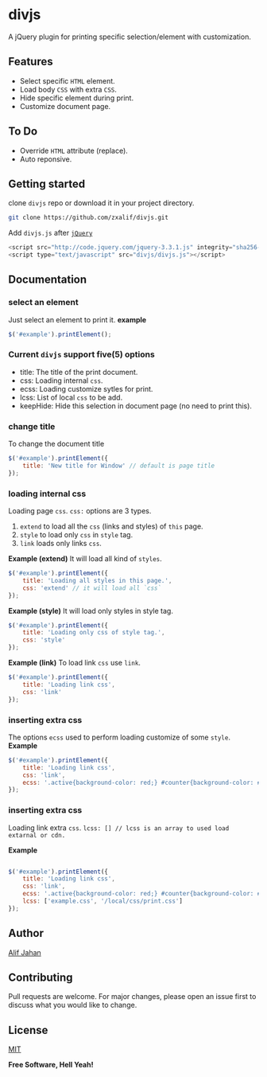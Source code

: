 # divjs
A jQuery plugin for printing specific selection/element with customization.

## Features
- Select specific `HTML` element.
- Load body `CSS` with extra `CSS`.
- Hide specific element during print.
- Customize document page.

## To Do
 - Override `HTML` attribute (replace).
 - Auto reponsive.

## Getting started

clone `divjs` repo or download it in your project directory.
```bash
git clone https://github.com/zxalif/divjs.git
```

Add `divjs.js` after [`jQuery`](http://code.jquery.com/)

```JavaScript
<script src="http://code.jquery.com/jquery-3.3.1.js" integrity="sha256-2Kok7MbOyxpgUVvAk/HJ2jigOSYS2auK4Pfzbm7uH60=" crossorigin="anonymous"></script>
<script type="text/javascript" src="divjs/divjs.js"></script>
```

## Documentation
### select an element

Just select an element to print it.
__example__
```JavaScript
$('#example').printElement();
```

### Current `divjs` support five(5) options
 - title: The title of the print document.
 - css: Loading internal `css`.
 - ecss: Loading customize sytles for print.
 - lcss: List of local `css` to be add.
 - keepHide: Hide this selection in document page (no need to print this).

### change title

To change the document title
```JavaScript
$('#example').printElement({
	title: 'New title for Window' // default is page title
});
```

### loading internal css

Loading page `css`.
`css:` options are 3 types.
 1. `extend` to load all the `css` (links and styles) of `this` page.
 2. `style` to load only `css` in `style` tag.
 3. `link` loads only links `css`.

__Example (extend)__
It will load all kind of `styles`.
```JavaScript
$('#example').printElement({
	title: 'Loading all styles in this page.',
	css: 'extend' // it will load all `css`
});
```

__Example (style)__
It will load only styles in style tag.
```JavaScript
$('#example').printElement({
	title: 'Loading only css of style tag.',
	css: 'style'
});
```

__Example (link)__
To load link `css` use `link`.
```JavaScript
$('#example').printElement({
	title: 'Loading link css',
	css: 'link'
});
```

### inserting extra css
The options `ecss` used to perform loading customize of some `style`.
__Example__
```JavaScript
$('#example').printElement({
	title: 'Loading link css',
	css: 'link',
	ecss: '.active{background-color: red;} #counter{background-color: #000; color: #fff;}'
});
```

### inserting extra css
Loading link extra `css`.
`lcss: [] // lcss is an array to used load extarnal or cdn.`

__Example__
```JavaScript

$('#example').printElement({
	title: 'Loading link css',
	css: 'link',
	ecss: '.active{background-color: red;} #counter{background-color: #000; color: #fff;}',
	lcss: ['example.css', '/local/css/print.css']
});
```

## Author

 [Alif Jahan](https://github.com/zxalif/)

## Contributing
Pull requests are welcome. For major changes, please open an issue first to discuss what you would like to change.

## License
[MIT](https://choosealicense.com/licenses/mit/)

**Free Software, Hell Yeah!**

